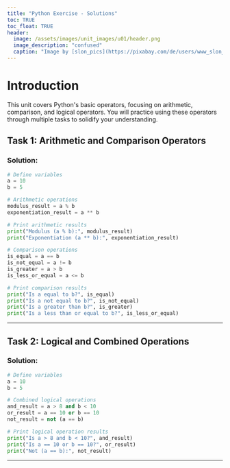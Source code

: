 ```yaml
---
title: "Python Exercise - Solutions"
toc: TRUE
toc_float: TRUE
header:
  image: /assets/images/unit_images/u01/header.png
  image_description: "confused"
  caption: "Image by [slon_pics](https://pixabay.com/de/users/www_slon_pics-5203613/?utm_source=link-attribution&amp;utm_medium=referral&amp;utm_campaign=image&amp;utm_content=2261021) [from pixabay](https://pixabay.com/de/?utm_source=link-attribution&amp;utm_medium=referral&amp;utm_campaign=image&amp;utm_content=2261021)"
---
```


# Introduction

This unit covers Python's basic operators, focusing on arithmetic, comparison, and logical operators. You will practice using these operators through multiple tasks to solidify your understanding.

## Task 1: Arithmetic and Comparison Operators

### Solution:
```python
# Define variables
a = 10
b = 5

# Arithmetic operations
modulus_result = a % b
exponentiation_result = a ** b

# Print arithmetic results
print("Modulus (a % b):", modulus_result)
print("Exponentiation (a ** b):", exponentiation_result)

# Comparison operations
is_equal = a == b
is_not_equal = a != b
is_greater = a > b
is_less_or_equal = a <= b

# Print comparison results
print("Is a equal to b?", is_equal)
print("Is a not equal to b?", is_not_equal)
print("Is a greater than b?", is_greater)
print("Is a less than or equal to b?", is_less_or_equal)
```
---

## Task 2: Logical and Combined Operations

### Solution:
```python
# Define variables
a = 10
b = 5

# Combined logical operations
and_result = a > 8 and b < 10
or_result = a == 10 or b == 10
not_result = not (a == b)

# Print logical operation results
print("Is a > 8 and b < 10?", and_result)
print("Is a == 10 or b == 10?", or_result)
print("Not (a == b):", not_result)
```
---